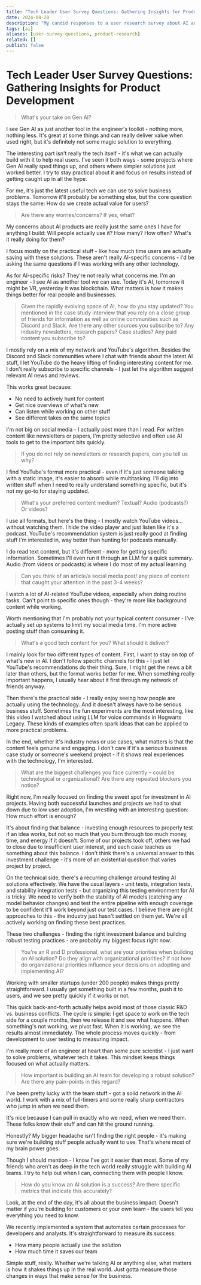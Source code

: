 ```yaml
---
title: "Tech Leader User Survey Questions: Gathering Insights for Product Development"
date: 2024-08-20
description: "My candid responses to a user research survey about AI adoption, content consumption, and development priorities. Practical insights on measuring AI success and building solutions."
tags: [ai]
aliases: [user-survey-questions, product-research]
related: []
publish: false
---
```


# Tech Leader User Survey Questions: Gathering Insights for Product Development

> What's your take on Gen AI?

I see Gen AI as just another tool in the engineer's toolkit - nothing more, nothing less. It's great at some things and can really deliver value when used right, but it's definitely not some magic solution to everything.

The interesting part isn't really the tech itself - it's what we can actually build with it to help real users. I've seen it both ways - some projects where Gen AI really sped things up, and others where simpler solutions just worked better. I try to stay practical about it and focus on results instead of getting caught up in all the hype.

For me, it's just the latest useful tech we can use to solve business problems. Tomorrow it'll probably be something else, but the core question stays the same: How do we create actual value for users?

> Are there any worries/concerns? If yes, what?

My concerns about AI products are really just the same ones I have for anything I build: Will people actually use it? How many? How often? What's it really doing for them?

I focus mostly on the practical stuff - like how much time users are actually saving with these solutions. These aren't really AI-specific concerns - I'd be asking the same questions if I was working with any other technology.

As for AI-specific risks? They're not really what concerns me. I'm an engineer - I see AI as another tool we can use. Today it's AI, tomorrow it might be VR, yesterday it was blockchain. What matters is how it makes things better for real people and businesses.

> Given the rapidly evolving space of AI, how do you stay updated? You mentioned in the case study interview that you rely on a close group of friends for information as well as online communities such as Discord and Slack. Are there any other sources you subscribe to? Any industry newsletters, research papers? Case studies? Any paid content you subscribe to? 

I mostly rely on a mix of my network and YouTube's algorithm. Besides the Discord and Slack communities where I chat with friends about the latest AI stuff, I let YouTube do the heavy lifting of finding interesting content for me. I don't really subscribe to specific channels - I just let the algorithm suggest relevant AI news and reviews.

This works great because:
- No need to actively hunt for content
- Get nice overviews of what's new
- Can listen while working on other stuff
- See different takes on the same topics

I'm not big on social media - I actually post more than I read. For written content like newsletters or papers, I'm pretty selective and often use AI tools to get to the important bits quickly.

> If you do not rely on newsletters or research papers, can you tell us why?

I find YouTube's format more practical - even if it's just someone talking with a static image, it's easier to absorb while multitasking. I'll dig into written stuff when I need to really understand something specific, but it's not my go-to for staying updated.

> What's your preferred content medium? Textual? Audio (podcasts?) Or videos?

I use all formats, but here's the thing - I mostly watch YouTube videos... without watching them. I hide the video player and just listen like it's a podcast. YouTube's recommendation system is just really good at finding stuff I'm interested in, way better than hunting for podcasts manually.

I do read text content, but it's different - more for getting specific information. Sometimes I'll even run it through an LLM for a quick summary. Audio (from videos or podcasts) is where I do most of my actual learning.

> Can you think of an article/a social media post/ any piece of content that caught your attention in the past 3-4 weeks?

I watch a lot of AI-related YouTube videos, especially when doing routine tasks. Can't point to specific ones though - they're more like background content while working.

Worth mentioning that I'm probably not your typical content consumer - I've actually set up systems to limit my social media time. I'm more active posting stuff than consuming it.

> What's a good tech content for you? What should it deliver?

I mainly look for two different types of content. First, I want to stay on top of what's new in AI. I don't follow specific channels for this - I just let YouTube's recommendations do their thing. Sure, I might get the news a bit later than others, but the format works better for me. When something really important happens, I usually hear about it first through my network of friends anyway.

Then there's the practical side - I really enjoy seeing how people are actually using the technology. And it doesn't always have to be serious business stuff. Sometimes the fun experiments are the most interesting, like this video I watched about using LLM for voice commands in Hogwarts Legacy. These kinds of examples often spark ideas that can be applied to more practical problems.

In the end, whether it's industry news or use cases, what matters is that the content feels genuine and engaging. I don't care if it's a serious business case study or someone's weekend project - if it shows real experiences with the technology, I'm interested.

> What are the biggest challenges you face currently – could be technological or organizational? Are there any repeated blockers you notice?

Right now, I'm really focused on finding the sweet spot for investment in AI projects. Having both successful launches and projects we had to shut down due to low user adoption, I'm wrestling with an interesting question: How much effort is enough?

It's about finding that balance - investing enough resources to properly test if an idea works, but not so much that you burn through too much money, time, and energy if it doesn't. Some of our projects took off, others we had to close due to insufficient user interest, and each case teaches us something about this balance. I don't think there's a universal answer to this investment challenge - it's more of an existential question that varies project by project.

On the technical side, there's a recurring challenge around testing AI solutions effectively. We have the usual layers - unit tests, integration tests, and stability integration tests - but organizing this testing environment for AI is tricky. We need to verify both the stability of AI models (catching any model behavior changes) and test the entire pipeline with enough coverage to be confident it'll work beyond just our test cases. I believe there are right approaches to this - the industry just hasn't settled on them yet. We're all actively working on finding these best practices.

These two challenges - finding the right investment balance and building robust testing practices - are probably my biggest focus right now.

> You're an R and D professional, what are your priorities when building an AI solution? Do they align with organizational priorities? If not how do organizational priorities influence your decisions on adopting and implementing AI?

Working with smaller startups (under 200 people) makes things pretty straightforward. I usually get something built in a few months, push it to users, and we see pretty quickly if it works or not.

This quick back-and-forth actually helps avoid most of those classic R&D vs. business conflicts. The cycle is simple: I get space to work on the tech side for a couple months, then we release it and see what happens. When something's not working, we pivot fast. When it is working, we see the results almost immediately. The whole process moves quickly - from development to user testing to measuring impact.

I'm really more of an engineer at heart than some pure scientist - I just want to solve problems, whatever tech it takes. This mindset keeps things focused on what actually matters.

> How important is building an AI team for developing a robust solution? Are there any pain-points in this regard?

I've been pretty lucky with the team stuff - got a solid network in the AI world. I work with a mix of full-timers and some really sharp contractors who jump in when we need them.

It's nice because I can pull in exactly who we need, when we need them. These folks know their stuff and can hit the ground running.

Honestly? My bigger headache isn't finding the right people - it's making sure we're building stuff people actually want to use. That's where most of my brain power goes.

Though I should mention - I know I've got it easier than most. Some of my friends who aren't as deep in the tech world really struggle with building AI teams. I try to help out when I can, connecting them with people I know.

> How do you know an AI solution is a success? Are there specific metrics that indicate this accurately?

Look, at the end of the day, it's all about the business impact. Doesn't matter if you're building for customers or your own team - the users tell you everything you need to know.

We recently implemented a system that automates certain processes for developers and analysts. It's straightforward to measure its success:
- How many people actually use the solution
- How much time it saves our team

Simple stuff, really. Whether we're talking AI or anything else, what matters is how it shakes things up in the real world. Just gotta measure those changes in ways that make sense for the business.
